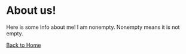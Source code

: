 <h1>About us!</h1>

Here is some info about me!
I am nonempty. Nonempty means it is not empty.

[Back to Home](index.md)
